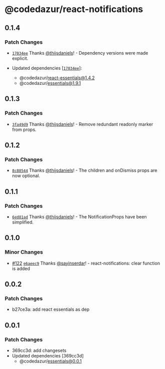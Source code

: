 # @codedazur/react-notifications

## 0.1.4

### Patch Changes

- [`17034ee`](https://github.com/codedazur/toolkit/commit/17034ee5fcbc026fc779a12130572d515d2b8298) Thanks [@thijsdaniels](https://github.com/thijsdaniels)! - Dependency versions were made explicit.

- Updated dependencies [[`17034ee`](https://github.com/codedazur/toolkit/commit/17034ee5fcbc026fc779a12130572d515d2b8298)]:
  - @codedazur/react-essentials@1.4.2
  - @codedazur/essentials@1.9.1

## 0.1.3

### Patch Changes

- [`3fa49d9`](https://github.com/codedazur/toolkit/commit/3fa49d9873760a102ae359a10fe2a8d76b27f432) Thanks [@thijsdaniels](https://github.com/thijsdaniels)! - Remove redundant readonly marker from props.

## 0.1.2

### Patch Changes

- [`8c88544`](https://github.com/codedazur/toolkit/commit/8c885444b7bb679dbe74446f387f9ece679d51b4) Thanks [@thijsdaniels](https://github.com/thijsdaniels)! - The children and onDismiss props are now optional.

## 0.1.1

### Patch Changes

- [`6ed81ad`](https://github.com/codedazur/toolkit/commit/6ed81ad99d123a2cfa1618e63db5b4e10b98b0f0) Thanks [@thijsdaniels](https://github.com/thijsdaniels)! - The NotificationProps have been simplified.

## 0.1.0

### Minor Changes

- [#122](https://github.com/codedazur/toolkit/pull/122) [`e6aeec9`](https://github.com/codedazur/toolkit/commit/e6aeec9223af755d873e0d02337743cda5b2fb9c) Thanks [@sayinserdar](https://github.com/sayinserdar)! - react-notifications: clear function is added

## 0.0.2

### Patch Changes

- b27ce3a: add react essentials as dep

## 0.0.1

### Patch Changes

- 369cc3d: add changesets
- Updated dependencies [369cc3d]
  - @codedazur/essentials@0.0.1
